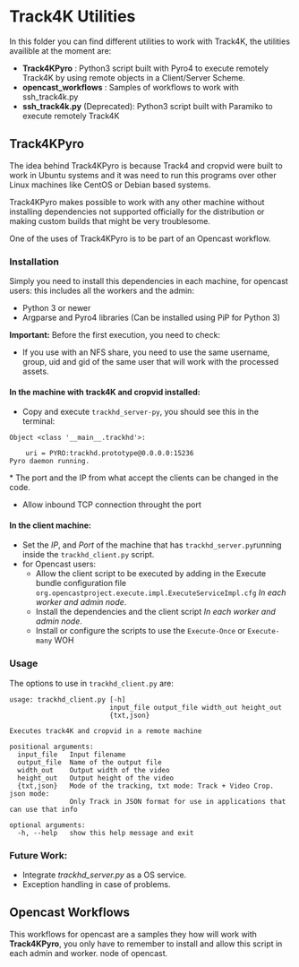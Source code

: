 # Track4K Utilities

In this folder you can find different utilities to work with Track4K, the utilities availible at the moment are:

* **Track4KPyro** : Python3 script built with Pyro4 to execute remotely Track4K by using remote objects in a Client/Server Scheme.
* **opencast_workflows** : Samples of workflows to work with ssh_track4k.py
* **ssh_track4k.py** (Deprecated): Python3 script built with Paramiko to execute remotely Track4K

## Track4KPyro

The idea behind Track4KPyro is because Track4 and cropvid were built to work in Ubuntu systems and it was need to run this programs over other Linux machines like CentOS or Debian based systems.

Track4KPyro makes possible to work with any other machine without installing dependencies not supported officially for the distribution or making custom builds that might be very troublesome.

One of the uses of Track4KPyro is to be part of an Opencast workflow.

### Installation

Simply you need to install this dependencies in each machine, for opencast users: this includes all the workers and the admin:

* Python 3 or newer
* Argparse and Pyro4 libraries (Can be installed using PiP for Python 3)

**Important:** Before the first execution, you need to check:

* If you use with an NFS share, you need to use the same username, group, uid and gid of the same user that will work with the processed assets.

#### In the machine with track4K and cropvid installed:

* Copy and execute `trackhd_server-py`, you should see this in the terminal:

```
Object <class '__main__.trackhd'>:

    uri = PYRO:trackhd.prototype@0.0.0.0:15236
Pyro daemon running.
```
\* The port and the IP from what accept the clients can be changed in the code.

* Allow  inbound TCP connection throught the port


#### In the client machine:

* Set the *IP*, and *Port* of the machine that has `trackhd_server.py`running inside the `trackhd_client.py` script.
* for Opencast users:
  - Allow the client script to be executed by adding in the Execute bundle configuration file `org.opencastproject.execute.impl.ExecuteServiceImpl.cfg` *In each worker and admin node*.
  - Install the dependencies and the client script *In each worker and admin node*.
  - Install or configure the scripts to use the `Execute-Once` or `Execute-many` WOH

### Usage
The options to use in `trackhd_client.py` are:

```
usage: trackhd_client.py [-h]
                         input_file output_file width_out height_out
                         {txt,json}

Executes track4K and cropvid in a remote machine

positional arguments:
  input_file   Input filename
  output_file  Name of the output file
  width_out    Output width of the video
  height_out   Output height of the video
  {txt,json}   Mode of the tracking, txt mode: Track + Video Crop. json mode:
               Only Track in JSON format for use in applications that can use that info

optional arguments:
  -h, --help   show this help message and exit
```

### Future Work:

* Integrate *trackhd_server.py* as a OS service.
* Exception handling in case of problems.



## Opencast Workflows

This workflows for opencast are a samples they how will work with **Track4KPyro**, you only have to remember to install and allow this script in each admin and worker. node of opencast.
